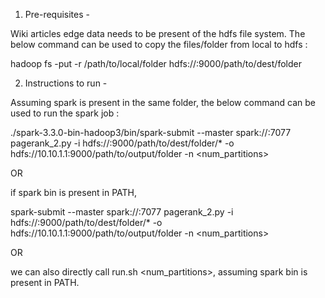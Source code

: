 1. Pre-requisites - 

Wiki articles edge data needs to be present of the hdfs file system. The below command can be used to copy the files/folder from local to hdfs : 

hadoop fs -put -r /path/to/local/folder hdfs://<hdfs name node ip>:9000/path/to/dest/folder

2. Instructions to run -

Assuming spark is present in the same folder, the below command can be used to run the spark job :

./spark-3.3.0-bin-hadoop3/bin/spark-submit --master spark://<spark master ip>:7077 pagerank_2.py -i hdfs://<hdfs name node ip>:9000/path/to/dest/folder/* -o hdfs://10.10.1.1:9000/path/to/output/folder -n <num_partitions>

OR

if spark bin is present in PATH,

spark-submit --master spark://<spark master ip>:7077 pagerank_2.py -i hdfs://<hdfs name node ip>:9000/path/to/dest/folder/* -o hdfs://10.10.1.1:9000/path/to/output/folder -n <num_partitions>

OR

we can also directly call run.sh <spark master url> <hdfs source path> <hdfs output path> <num_partitions>, assuming spark bin is present in PATH.